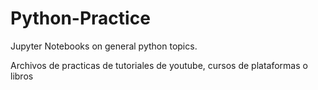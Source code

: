 # Python-Practice
Jupyter Notebooks on general python topics.


Archivos de practicas de tutoriales de youtube, cursos de plataformas o libros
